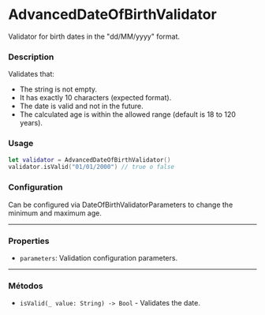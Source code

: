 # AdvancedDateOfBirthValidator

Validator for birth dates in the "dd/MM/yyyy" format.

### Description

Validates that:
- The string is not empty.
- It has exactly 10 characters (expected format).
- The date is valid and not in the future.
- The calculated age is within the allowed range (default is 18 to 120 years).

### Usage

```swift
let validator = AdvancedDateOfBirthValidator()
validator.isValid("01/01/2000") // true o false
```

### Configuration

Can be configured via DateOfBirthValidatorParameters to change the minimum and maximum age.

---

### Properties

- `parameters`: Validation configuration parameters.

---

### Métodos

- `isValid(_ value: String) -> Bool` - Validates the date.
